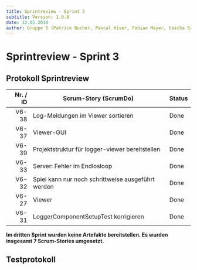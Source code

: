 ```yaml
---
title: Sprintreview - Sprint 3
subtitle: Version: 1.0.0
date: 12.05.2018
author: Gruppe 5 (Patrick Bucher, Pascal Kiser, Fabian Meyer, Sascha Sägesser)
---
```


# Sprintreview - Sprint 3

## Protokoll Sprintreview

| Nr. / ID | Scrum-Story (ScrumDo)                              | Status |
| -------: | -------------------------------------------------- | ------ |
| V6-38    | Log-Meldungen im Viewer sortieren                  | Done   |
| V6-37    | Viewer-GUI                                         | Done   |
| V6-39    | Projektstruktur für logger-viewer bereitstellen    | Done   |
| V6-33    | Server: Fehler im Endlosloop                       | Done   |
| V6-32    | Spiel kann nur noch schrittweise ausgeführt werden | Done   |
| V6-27    | Viewer                                             | Done   |
| V6-31    | LoggerComponentSetupTest korrigieren               | Done   |

**Im dritten Sprint wurden keine Artefakte bereitstellen. Es wurden insgesamt 7 Scrum-Stories umgesetzt.**

## Testprotokoll
